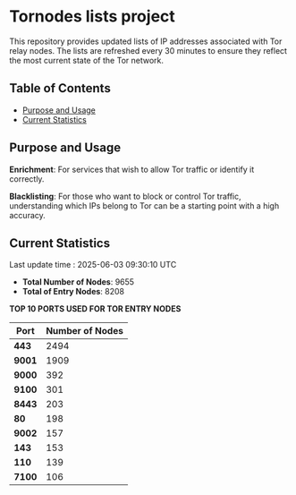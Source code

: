 # Tornodes lists project

This repository provides updated lists of IP addresses associated with Tor relay nodes. The lists are refreshed every 30 minutes to ensure they reflect the most current state of the Tor network.

## Table of Contents

- [Purpose and Usage](#purpose-and-usage)
- [Current Statistics](#current-statistics)


## Purpose and Usage

**Enrichment**: For services that wish to allow Tor traffic or identify it correctly.

**Blacklisting**: For those who want to block or control Tor traffic, understanding which IPs belong to Tor can be a starting point with a high accuracy.

## Current Statistics

Last update time : 2025-06-03 09:30:10 UTC

- **Total Number of Nodes**: 9655
- **Total of Entry Nodes**: 8208

**TOP 10 PORTS USED FOR TOR ENTRY NODES**

| **Port** | **Number of Nodes** |
|------|-----------------|
| **443**   | 2494  |
| **9001**   | 1909  |
| **9000**   | 392  |
| **9100**   | 301  |
| **8443**   | 203  |
| **80**   | 198  |
| **9002**   | 157  |
| **143**   | 153  |
| **110**   | 139  |
| **7100**   | 106  |

